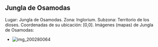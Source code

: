## Jungla de Osamodas
Lugar: Jungla de Osamodas.
Zona: Inglorium.
Subzona: Territorio de los dioses.
Coordenadas de su ubicación: [0,0].
Imágenes (mapas) de Jungla de Osamodas:
- ![img_200280064](https://media.discordapp.net/attachments/1115311447145193482/1115346276431712396/200280064.jpg)